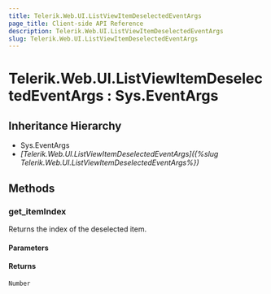 ```yaml
---
title: Telerik.Web.UI.ListViewItemDeselectedEventArgs
page_title: Client-side API Reference
description: Telerik.Web.UI.ListViewItemDeselectedEventArgs
slug: Telerik.Web.UI.ListViewItemDeselectedEventArgs
---
```


# Telerik.Web.UI.ListViewItemDeselectedEventArgs : Sys.EventArgs

## Inheritance Hierarchy

* Sys.EventArgs
* *[Telerik.Web.UI.ListViewItemDeselectedEventArgs]({%slug Telerik.Web.UI.ListViewItemDeselectedEventArgs%})*

## Methods

### get_itemIndex

Returns the index of the deselected item.

#### Parameters

#### Returns

`Number`
